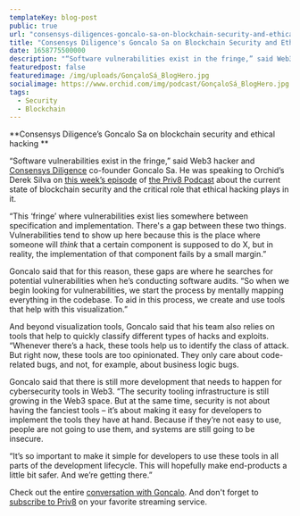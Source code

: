 ```yaml
---
templateKey: blog-post
public: true
url: "consensys-diligences-goncalo-sa-on-blockchain-security-and-ethical-hacking"
title: "Consensys Diligence's Goncalo Sa on Blockchain Security and Ethical Hacking"
date: 1658775500000
description: "“Software vulnerabilities exist in the fringe,” said Web3 hacker and Consensys Diligence co-founder Goncalo Sa. He was speaking to Orchid’s Derek Silva on this week’s episode of the Priv8 Podcast about the current state of blockchain security and the critical role that ethical hacking plays in it."
featuredpost: false
featuredimage: /img/uploads/GonçaloSá_BlogHero.jpg
socialimage: https://www.orchid.com/img/podcast/GonçaloSá_BlogHero.jpg
tags:
  - Security
  - Blockchain
---
```


**Consensys Diligence’s Goncalo Sa on blockchain security and ethical hacking **

“Software vulnerabilities exist in the fringe,” said Web3 hacker and [Consensys Diligence](https://consensys.net/diligence/) co-founder Goncalo Sa. He was speaking to Orchid’s Derek Silva on [this week’s episode](https://www.orchid.com/podcast/episode-101-goncalo-sa/) of [the Priv8 Podcast](https://www.orchid.com/podcast/) about the current state of blockchain security and the critical role that ethical hacking plays in it.

“This ‘fringe’ where vulnerabilities exist lies somewhere between specification and implementation.  There's a gap between these two things. Vulnerabilities tend to show up here because this is the place where someone will _think_ that a certain component is supposed to do X, but in reality, the implementation of that component fails by a small margin.”

Goncalo said that for this reason, these gaps are where he searches for potential vulnerabilities when he’s conducting software audits. “So when we begin looking for vulnerabilities, we start the process by mentally mapping everything in the codebase. To aid in this process, we create and use tools that help with this visualization.”

And beyond visualization tools, Goncalo said that his team also relies on tools that help to quickly classify different types of hacks and exploits. “Whenever there’s a hack, these tools help us to identify the class of attack. But right now, these tools are too opinionated. They only care about code-related bugs, and not, for example, about business logic bugs.

Goncalo said that there is still more development that needs to happen for cybersecurity tools in Web3. “The security tooling infrastructure is still growing in the Web3 space. But at the same time, security is not about having the fanciest tools – it’s about making it easy for developers to implement the tools they have at hand. Because if they’re not easy to use, people are not going to use them, and systems are still going to be insecure.

“It’s so important to make it simple for developers to use these tools in all parts of the development lifecycle. This will hopefully make end-products a little bit safer. And we’re getting there.”

Check out the entire [conversation with Goncalo](https://www.orchid.com/podcast/episode-101-goncalo-sa/). And don't forget to[ subscribe to Priv8](https://www.orchid.com/podcast/) on your favorite streaming service.

